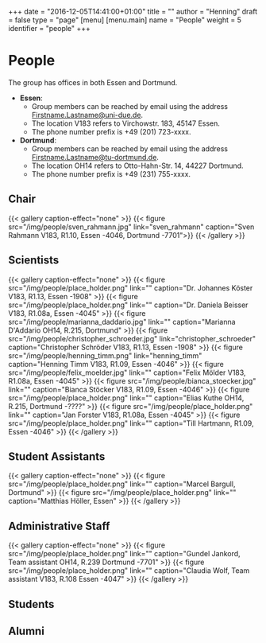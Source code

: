 +++
date = "2016-12-05T14:41:00+01:00"
title = ""
author = "Henning"
draft = false
type = "page"
[menu]
[menu.main]
name = "People"
weight = 5
identifier = "people"
+++

# People
The group has offices in both Essen and Dortmund.

* **Essen**:
  * Group members can be reached by email using the address Firstname.Lastname@uni-due.de.
  * The location V183 refers to Virchowstr. 183, 45147 Essen.
  * The phone number prefix is +49 (201) 723-xxxx.
* **Dortmund**:
  * Group members can be reached by email using the address Firstname.Lastname@tu-dortmund.de.
  * The location OH14 refers to Otto-Hahn-Str. 14, 44227 Dortmund.
  * The phone number prefix is +49 (231) 755-xxxx.


## Chair

{{< gallery caption-effect="none" >}}
{{< figure src="/img/people/sven_rahmann.jpg" link="sven_rahmann" caption="Sven Rahmann V183, R1.10, Essen -4046, Dortmund -7701">}}
{{< /gallery >}}

## Scientists

{{< gallery caption-effect="none" >}}
{{< figure src="/img/people/place_holder.png" link="" caption="Dr. Johannes Köster V183, R1.13, Essen -1908" >}}
{{< figure src="/img/people/place_holder.png" link="" caption="Dr. Daniela Beisser V183, R1.08a, Essen -4045" >}}
{{< figure src="/img/people/marianna_daddario.jpg" link="" caption="Marianna D'Addario OH14, R.215, Dortmund" >}}
{{< figure src="/img/people/christopher_schroeder.jpg" link="christopher_schroeder" caption="Christopher Schröder V183, R1.13, Essen -1908" >}}
{{< figure src="/img/people/henning_timm.png" link="henning_timm" caption="Henning Timm V183, R1.09, Essen -4046" >}}
{{< figure src="/img/people/felix_moelder.jpg" link="" caption="Felix Mölder V183, R1.08a, Essen -4045" >}}
{{< figure src="/img/people/bianca_stoecker.jpg" link="" caption="Bianca Stöcker V183, R1.09, Essen -4046" >}}
{{< figure src="/img/people/place_holder.png" link="" caption="Elias Kuthe OH14, R.215, Dortmund -????" >}}
{{< figure src="/img/people/place_holder.png" link="" caption="Jan Forster V183, R1.08a, Essen -4045" >}}
{{< figure src="/img/people/place_holder.png" link="" caption="Till Hartmann, R1.09, Essen -4046" >}}
{{< /gallery >}}

## Student Assistants

{{< gallery caption-effect="none" >}}
{{< figure src="/img/people/place_holder.png" link="" caption="Marcel Bargull, Dortmund" >}}
{{< figure src="/img/people/place_holder.png" link="" caption="Matthias Höller, Essen" >}}
{{< /gallery >}}

## Administrative Staff

{{< gallery caption-effect="none" >}}
{{< figure src="/img/people/place_holder.png" link="" caption="Gundel Jankord, Team assistant OH14, R.239 Dortmund -7701" >}}
{{< figure src="/img/people/place_holder.png" link="" caption="Claudia Wolf, Team assistant V183, R.108 Essen -4047" >}}
{{< /gallery >}}

## Students

## Alumni

